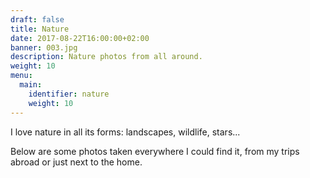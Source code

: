 ```yaml
---
draft: false
title: Nature
date: 2017-08-22T16:00:00+02:00
banner: 003.jpg
description: Nature photos from all around.
weight: 10
menu:
  main:
    identifier: nature
    weight: 10
---
```


I love nature in all its forms: landscapes, wildlife, stars...

Below are some photos taken everywhere I could find it, from my trips abroad or just next to the home.
